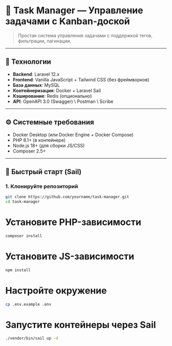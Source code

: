 # 🚀 Task Manager — Управление задачами с Kanban-доской

> Простая система управления задачами с поддержкой тегов, фильтрации, пагинации.

---

## 🧰 Технологии

- **Backend**: Laravel 12.x
- **Frontend**: Vanilla JavaScript + Tailwind CSS (без фреймворков)
- **База данных**: MySQL
- **Контейнеризация**: Docker + Laravel Sail
- **Кэширование**: Redis (опционально)
- **API**: OpenAPI 3.0 (Swagger) \ Postman \ Scribe

---

## ⚙️ Системные требования

- Docker Desktop (или Docker Engine + Docker Compose)
- PHP 8.1+ (в контейнере)
- Node.js 18+ (для сборки JS/CSS)
- Composer 2.5+

---

## 🚀 Быстрый старт (Sail)

### 1. Клонируйте репозиторий
```bash
git clone https://github.com/yourname/task-manager.git
cd task-manager
```

# Установите PHP-зависимости
```bash
composer install
```

# Установите JS-зависимости
```bash
npm install
```
# Настройте окружение
```bash
cp .env.example .env
```

# Запустите контейнеры через Sail
```bash
./vendor/bin/sail up -d
```
